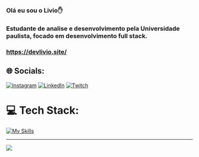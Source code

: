 ### Olá eu sou o Livio✋
### Estudante de analise e desenvolvimento pela Universidade paulista, focado em desenvolvimento full stack.
### https://devlivio.site/




## 🌐 Socials:
[![Instagram](https://img.shields.io/badge/Instagram-%23E4405F.svg?logo=Instagram&logoColor=white)](https://instagram.com/liviocosta.1) [![LinkedIn](https://img.shields.io/badge/LinkedIn-%230077B5.svg?logo=linkedin&logoColor=white)](https://www.linkedin.com/in/livio-costa/) [![Twitch](https://img.shields.io/badge/Twitch-%239146FF.svg?logo=Twitch&logoColor=white)](https://twitch.tv/livioboliche) 

# 💻 Tech Stack:
[![My Skills](https://skillicons.dev/icons?i=js,java,docker,express,nodejs,ts,yarn,py,flask,line=3)](https://skillicons.dev)


---
[![](https://visitcount.itsvg.in/api?id=livio1212&icon=0&color=0)](https://visitcount.itsvg.in)





<!-- Proudly created with GPRM ( https://gprm.itsvg.in ) -->
